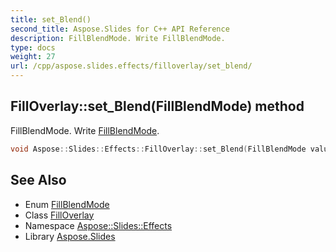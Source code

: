 ```yaml
---
title: set_Blend()
second_title: Aspose.Slides for C++ API Reference
description: FillBlendMode. Write FillBlendMode.
type: docs
weight: 27
url: /cpp/aspose.slides.effects/filloverlay/set_blend/
---
```

## FillOverlay::set_Blend(FillBlendMode) method


FillBlendMode. Write [FillBlendMode](../../../aspose.slides/fillblendmode/).

```cpp
void Aspose::Slides::Effects::FillOverlay::set_Blend(FillBlendMode value) override
```

## See Also

* Enum [FillBlendMode](../../aspose.slides/fillblendmode/)
* Class [FillOverlay](./)
* Namespace [Aspose::Slides::Effects](../)
* Library [Aspose.Slides](../../)